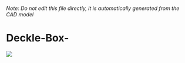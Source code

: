 ###### Note: Do not edit this file directly, it is automatically generated from the CAD model

# Deckle-Box-

![](/project.svg)

